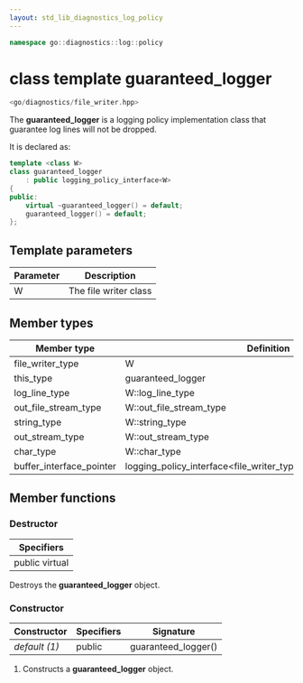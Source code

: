 ```yaml
---
layout: std_lib_diagnostics_log_policy
---
```


```c++
namespace go::diagnostics::log::policy
```

# class template guaranteed_logger

```c++
<go/diagnostics/file_writer.hpp>
```

The **guaranteed_logger** is a logging policy implementation class
that guarantee log lines will not be dropped.

It is declared as:

```c++
template <class W>
class guaranteed_logger
    : public logging_policy_interface<W>
{
public:
    virtual ~guaranteed_logger() = default;
    guaranteed_logger() = default;
};
```

## Template parameters

Parameter | Description
-|-
W | The file writer class

## Member types

Member type | Definition
-|-
file_writer_type | W
this_type | guaranteed_logger<W>
log_line_type | W\::log_line_type
out_file_stream_type | W\::out_file_stream_type
string_type | W\::string_type
out_stream_type | W\::out_stream_type
char_type | W\::char_type
buffer_interface_pointer | logging_policy_interface<file_writer_type>\::buffer_interface_pointer

## Member functions

### Destructor

Specifiers |
-|
public virtual |

Destroys the **guaranteed_logger** object.

### Constructor

Constructor | Specifiers | Signature
-|-|-
*default (1)* | public | guaranteed_logger()

1. Constructs a **guaranteed_logger** object.
